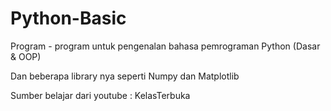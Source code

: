 # Python-Basic
Program - program untuk pengenalan bahasa pemrograman Python (Dasar & OOP)

Dan beberapa library nya seperti Numpy dan Matplotlib

Sumber belajar dari youtube : KelasTerbuka

